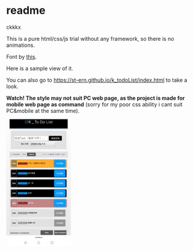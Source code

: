 # readme

ckkkx



This is a pure html/css/js trial without any framework, so there is no animations.

Font by [this](https://fonts.googleapis.com/css?family=Comfortaa|Open+Sans:800,800).

Here is a sample view of it.

You can also go to https://st-ern.github.io/k_todoList/index.html to take a look.

**Watch! The style may not suit PC web page, as the project is made for mobile web page as command** (sorry for my poor css ability i cant suit PC&mobile at the same time).

<img src="img/example.jpg" alt="example" style="zoom: 33%;" />